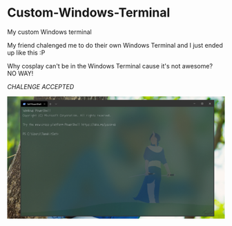 # Custom-Windows-Terminal
My custom Windows terminal

My friend chalenged me to do their own Windows Terminal and I just ended up like this :P  

Why cosplay can't be in the Windows Terminal cause it's not awesome?  
NO WAY! 


*CHALENGE ACCEPTED*

![CHALENGE ACCEPTED](Windows_Powershell_and_Cosplay.png)
